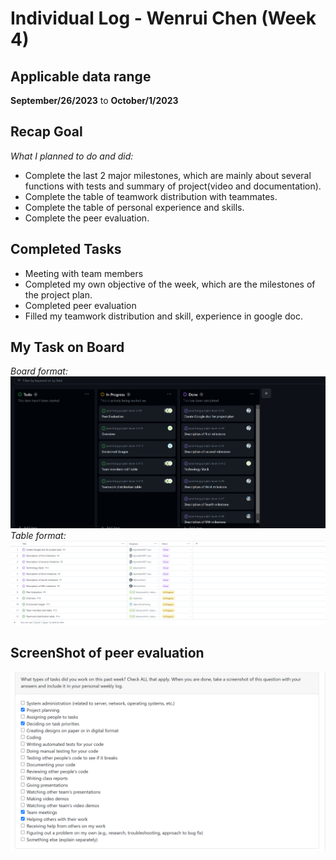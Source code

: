 # Individual Log - Wenrui Chen (Week 4)

## Applicable data range
**September/26/2023** to **October/1/2023**

## Recap Goal 
*What I planned to do and did:* 
* Complete the last 2 major milestones, which are mainly about several functions with tests and summary of project(video and documentation). 
* Complete the table of teamwork distribution with teammates. 
* Complete the table of personal experience and skills. 
* Complete the peer evaluation. 

## Completed Tasks 
* Meeting with team members 
* Completed my own objective of the week, which are the milestones of the project plan. 
* Completed peer evaluation 
* Filled my teamwork distribution and skill, experience in google doc.

## My Task on Board
*Board format:*
![Board](Board.png)
*Table format:*
![Table](Table.png)

## ScreenShot of peer evaluation
![Peer Evaluation](PeerEval.png)


